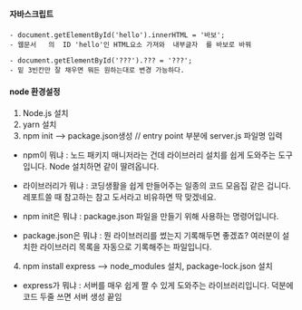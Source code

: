 #### 자바스크립트

    - document.getElementById('hello').innerHTML = '바보';
    - 웹문서   의  ID 'hello'인 HTML요소 가져와  내부글자  를 바보로 바꿔

    - document.getElementById('???').??? = '???';
    - 밑 3빈칸만 잘 채우면 뭐든 원하는대로 변경 가능하다.

    
#### node 환경설정

1. Node.js 설치
2. yarn 설치
3. npm init --> package.json생성 // entry point 부분에 server.js 파일명 입력

- npm이 뭐냐 : 노드 패키지 매니저라는 건데 라이브러리 설치를 쉽게 도와주는 도구입니다. Node 설치하면 같이 딸려옵니다. 

- 라이브러리가 뭐냐 : 코딩생활을 쉽게 만들어주는 일종의 코드 모음집 같은 겁니다. 레포트쓸 때 참고하는 참고 도서라고 비유하면 딱 맞겠네요. 

- npm init은 뭐냐 : package.json 파일을 만들기 위해 사용하는 명령어입니다. 

- package.json은 뭐냐 : 뭔 라이브러리를 썼는지 기록해두면 좋겠죠? 여러분이 설치한 라이브러리 목록을 자동으로 기록해주는 파일입니다.


4. npm install express --> node_modules 설치, package-lock.json 설치

- express가 뭐냐 : 서버를 매우 쉽게 짤 수 있게 도와주는 라이브러리입니다. 덕분에 코드 두줄 쓰면 서버 생성 끝임